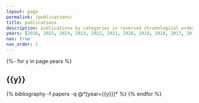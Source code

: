 ```yaml
---
layout: page
permalink: /publications/
title: publications
description: publications by categories in reversed chronological order. generated by jekyll-scholar.
years: [2026, 2025, 2024, 2023, 2022, 2021, 2020, 2019, 2018, 2017, 2016, 2014, 2013, 2012]
nav: true
nav_order: 2
---
```

<!-- _pages/publications.md -->
<div class="publications">

{%- for y in page.years %}
  <h2 class="year">{{y}}</h2>
  {% bibliography -f papers -q @*[year={{y}}]* %}
{% endfor %}

</div>
